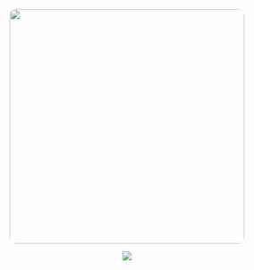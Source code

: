 <p align="center">
  <img src="https://media1.tenor.com/m/Yztjgd_3oSYAAAAd/mayuri-shiina-steins-gate.gif" width="420" style="border-radius: 12px;"/>
</p>
<p align="center">
  <a href="https://my-portfolio-one-weld-51.vercel.app/" target="_blank">
    <img src="https://img.shields.io/badge/-My%20Portfolio-pink?style=for-the-badge&logo=sakura&logoColor=white" />
  </a>
</p>
